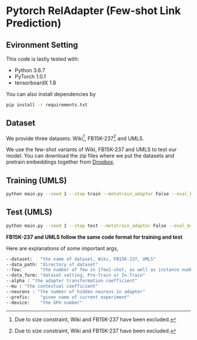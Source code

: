 # Pytorch RelAdapter (Few-shot Link Prediction)

## Evironment Setting
This code is lastly tested with:
* Python 3.6.7
* PyTorch 1.0.1
* tensorboardX 1.8

You can also install dependencies by
```bash
pip install -r requirements.txt
```

## Dataset
We provide three datasets: Wiki[^1], FB15K-237[^1] and UMLS.

We use the few-shot variants of Wiki, FB15K-237 and UMLS to test our model. You can download the zip files where we put the datasets and pretrain embeddings together from [Dropbox](https://www.dropbox.com/scl/fi/x7eih477f0gsx7lo0dksi/Dataset.zip?rlkey=gu2lcy1532u2ldux1opq2izad&dl=0). 

## Training (UMLS)
```bash
python main.py --seed 1 --step train --metatrain_adaptor False --eval_by_rel False --prefix wikione_1shot_pretrain --alpha 0.1 --mu 0.3 --neurons 50 --device 0
```

## Test (UMLS)
```bash
python main.py --seed 1 --step test --metatrain_adaptor False --eval_by_rel True --prefix wikione_1shot_pretrain --alpha 0.1 --mu 0.3 --neurons 50 --device 0
```
**FB15K-237 and UMLS follow the same code format for training and test**

Here are explanations of some important args,

```bash
--dataset:   "the name of dataset, Wiki, FB15K-237, UMLS"
--data_path: "directory of dataset"
--few:       "the number of few in {few}-shot, as well as instance number in support set"
--data_form: "dataset setting, Pre-Train or In-Train"
--alpha : "the adapter transformation coefficient"
--mu : "the contextual coefficient"
--neurons : "the number of hidden neurons in adapter"
--prefix:    "given name of current experiment"
--device:    "the GPU number"
```
[^1]: Due to size constraint, Wiki and FB15K-237 have been excluded.
